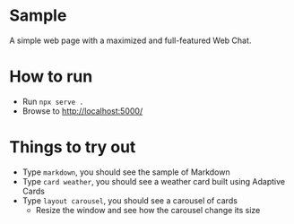 # Sample

A simple web page with a maximized and full-featured Web Chat.

# How to run

- Run `npx serve .`
- Browse to [http://localhost:5000/](http://localhost:5000/)

# Things to try out

- Type `markdown`, you should see the sample of Markdown
- Type `card weather`, you should see a weather card built using Adaptive Cards
- Type `layout carousel`, you should see a carousel of cards
   - Resize the window and see how the carousel change its size
